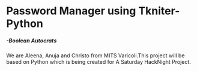 # Password Manager using Tkniter-Python
##### -Boolean Autocrats
 We are Aleena, Anuja and Christo from MITS Varicoli.This project will be based on Python which is being created for A Saturday HackNight Project.
 
